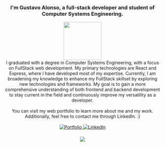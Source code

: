 ### <div align="center">I'm Gustavo Alonso, a full-stack developer and student of Computer Systems Engineering.</div>  
  
<div align="center">
  <img src="https://i.pinimg.com/originals/40/43/38/404338369637686522f6377974b7b78d.gif" align="center" height="120" width="120" />
</div>  
  
<div align="center">I graduated with a degree in Computer Systems Engineering, with a focus on FullStack web development. My primary technologies are React and Express, where I have developed most of my expertise. Currently, I am broadening my knowledge to enhance my FullStack skillset by exploring new technologies and frameworks. My goal is to gain a more comprehensive understanding of both frontend and backend development to stay current in the field and continuously improve my versatility as a developer.</div>

<br />

<div align="center">
  You can visit my web portfolio to learn more about me and my work. Additionally, feel free to contact me through LinkedIn. :)
</div>

<br />

<div align="center">
  <a href="https://portfolio-guss39.netlify.app/" target="_blank">
    <img src="https://img.shields.io/badge/portfolio-00C853.svg?&style=for-the-badge&logo=google-chrome&logoColor=white" alt="Portfolio" style="margin-bottom: 5px;" />
  </a>

  <a href="https://www.linkedin.com/in/gustavo-alonso-p-66776a286/" target="_blank">
    <img src="https://img.shields.io/badge/linkedin-%231E77B5.svg?&style=for-the-badge&logo=linkedin&logoColor=white" alt="LinkedIn" style="margin-bottom: 5px;" />
  </a>  
</div>
  
<br/>

<div align="center">
  <img src="https://github-readme-stats.vercel.app/api/top-langs/?username=Gustavoand39&hide_border=true&layout=compact" align="center" />
</div>
